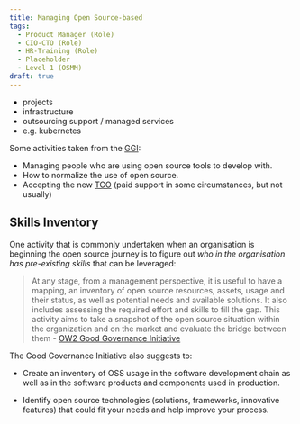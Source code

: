 ```yaml
---
title: Managing Open Source-based
tags: 
  - Product Manager (Role)
  - CIO-CTO (Role)
  - HR-Training (Role)
  - Placeholder
  - Level 1 (OSMM)
draft: true
---
```


- projects
- infrastructure
- outsourcing support / managed services
- e.g. kubernetes 

Some activities taken from the [GGI](../../Training/Good-Governance-Initiative):

- Managing people who are using open source tools to develop with.
- How to normalize the use of open source.
- Accepting the new [TCO](../../Measurements/TCO) (paid support in some circumstances, but not usually) 

## Skills Inventory

One activity that is commonly undertaken when an organisation is beginning the open source journey is to figure out _who in the organisation has pre-existing skills_ that can be leveraged:

> At any stage, from a management perspective, it is useful to have a mapping, an inventory of open source resources, assets, usage and their status, as well as potential needs and available solutions.  It also includes assessing the required effort and skills to fill the gap.  This activity aims to take a snapshot of the open source situation within the organization and on the market and evaluate the bridge between them - [OW2 Good Governance Initiative](../../Training/Good-Governance-Initiative)

The Good Governance Initiative also suggests to:

- Create an inventory of OSS usage in the software development chain as well as in the software products and components used in production. 

- Identify open source technologies (solutions, frameworks, innovative features) that could fit your needs and help improve your process. 

